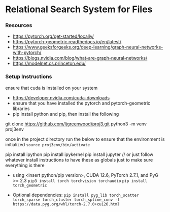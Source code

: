 # Relational Search System for <insert file type here> Files
### Resources
* https://pytorch.org/get-started/locally/
* https://pytorch-geometric.readthedocs.io/en/latest/
* https://www.geeksforgeeks.org/deep-learning/graph-neural-networks-with-pytorch/
* https://blogs.nvidia.com/blog/what-are-graph-neural-networks/
* https://modelnet.cs.princeton.edu/

### Setup Instructions

ensure that cuda is installed on your system
* https://developer.nvidia.com/cuda-downloads
* ensure that you have installed the pytorch and pytorch-geometric libraries
* pip install python and pip, then install the following

git clone https://github.com/ljgreenwood/proj3.git
python3 -m venv proj3env

once in the project directory run the below to ensure that the environment is initialized
`source proj3env/bin/activate`

pip install ipython
pip install ipykernel
pip install jupyter // or just follow whatever install instructions to have these as globals just to make sure everything is there

* using \<insert python/pip version\>, CUDA 12.6, PyTorch 2.7.1, and PyG >= 2.3
`pip3 install torch torchvision torchaudio`
`pip install torch_geometric`

* Optional dependencies:
`pip install pyg_lib torch_scatter torch_sparse torch_cluster torch_spline_conv -f https://data.pyg.org/whl/torch-2.7.0+cu126.html`
